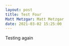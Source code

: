 ```yaml
---
layout: post
title: Test Four
Matt Metzgar: Matt Metzgar
date: 2021-03-02 15:25:00
---
```

Testing again